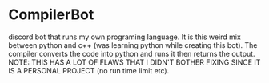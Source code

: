 # CompilerBot

discord bot that runs my own programing language. It is this weird mix between python and c++ (was learning python while creating this bot). The compiler converts the code into python and runs it then returns the output. NOTE: THIS HAS A LOT OF FLAWS THAT I DIDN'T BOTHER FIXING SINCE IT IS A PERSONAL PROJECT (no run time limit etc). 
